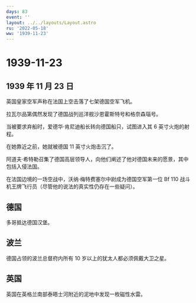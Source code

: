 ```yaml
---
days: 83
event: ''
layout: ../../layouts/Layout.astro
ru: '2022-05-18'
ww: '1939-11-23'
---
```


# 1939-11-23

## 1939 年 11 月 23 日

英国皇家空军声称在法国上空击落了七架德国空军飞机。

拉瓦尔品第偶然发现了德国战列巡洋舰沙恩霍斯特号和格奈森瑙号。

当被要求弃船时，爱德华·肯尼迪船长转向德国船只，试图进入其 6
英寸火炮的射程。

在她靠近之前，她就被德国 11 英寸火炮击沉了。

阿道夫·希特勒召集了德国高层领导人，向他们阐述了他对德国未来的愿景，其中包括入侵法国。

在法国边境的一场空战中，沃纳·梅特费塞尔中尉成为德国空军第一位 Bf 110
战斗机王牌飞行员（尽管他的说法的真实性仍存在一些疑问）。

## 德国

多哥抵达德国汉堡。

## 波兰

德国占领的波兰总督府内所有 10 岁以上的犹太人都必须佩戴大卫之星。

## 英国

英国在英格兰南部泰晤士河附近的泥地中发现一枚磁性水雷。